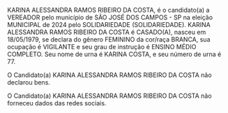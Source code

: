 KARINA ALESSANDRA RAMOS RIBEIRO DA COSTA, é o candidato(a) a VEREADOR pelo município de SÃO JOSÉ DOS CAMPOS - SP na eleição MUNICIPAL de 2024 pelo SOLIDARIEDADE (SOLIDARIEDADE). KARINA ALESSANDRA RAMOS RIBEIRO DA COSTA é CASADO(A), nasceu em 18/05/1979, se declara do gênero FEMININO da cor/raça BRANCA, sua ocupação é VIGILANTE e seu grau de instrução é ENSINO MÉDIO COMPLETO. Seu nome de urna é KARINA COSTA, e seu número de urna é 77.

O Candidato(a) KARINA ALESSANDRA RAMOS RIBEIRO DA COSTA não declarou bens.


O Candidato(a) KARINA ALESSANDRA RAMOS RIBEIRO DA COSTA não forneceu dados das redes sociais.